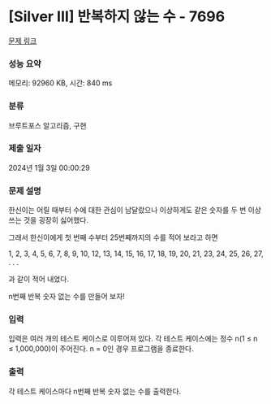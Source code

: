 # [Silver III] 반복하지 않는 수 - 7696 

[문제 링크](https://www.acmicpc.net/problem/7696) 

### 성능 요약

메모리: 92960 KB, 시간: 840 ms

### 분류

브루트포스 알고리즘, 구현

### 제출 일자

2024년 1월 3일 00:00:29

### 문제 설명

<p>한신이는 어릴 때부터 수에 대한 관심이 남달랐으나 이상하게도 같은 숫자를 두 번 이상 쓰는 것을 굉장히 싫어했다.</p>

<p>그래서 한신이에게 첫 번째 수부터 25번째까지의 수를 적어 보라고 하면</p>

<p>1, 2, 3, 4, 5, 6, 7, 8, 9, 10, 12, 13, 14, 15, 16, 17, 18, 19, 20, 21, 23, 24, 25, 26, 27, . . .</p>

<p>과 같이 적어 내었다.</p>

<p>n번째 반복 숫자 없는 수를 만들어 보자!</p>

### 입력 

 <p>입력은 여러 개의 테스트 케이스로 이루어져 있다. 각 테스트 케이스에는 정수 n(1 ≤ n ≤ 1,000,000)이 주어진다. n = 0인 경우 프로그램을 종료한다.</p>

### 출력 

 <p>각 테스트 케이스마다 n번째 반복 숫자 없는 수를 출력한다.</p>


